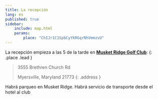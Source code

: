 ```yaml
---
title: La recepción
lang: es
published: true
sidebar:
    include: map.html
    params:
        place: "ChIJr1C1SpbCyYkRGqrNhVmmzvU"
---
```


La recepción empieza a las 5 de la tarde en
[**Musket Ridge Golf Club**](http://www.musketridge.com/Club/Scripts/Home/home.asp):
{: .place .lead }

> 3555 Brethren Church Rd
>
> Myersville, Maryland 21773
{: .address }

Habrá parqueo en Musket Ridge. Habrá servicio de transporte
desde el hotel al club
